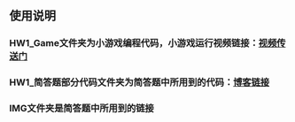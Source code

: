 ## 使用说明
### HW1_Game文件夹为小游戏编程代码，小游戏运行视频链接：[视频传送门](https://www.bilibili.com/video/av67060483/ "视频")

### HW1_简答题部分代码文件夹为简答题中所用到的代码：[博客链接](https://blog.csdn.net/gzx1002/article/details/100623692)

### IMG文件夹是简答题中所用到的链接